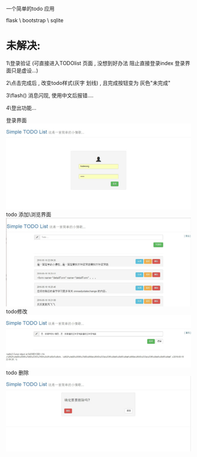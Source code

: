 一个简单的todo 应用

flask \ bootstrap \ sqlite
# 未解决:
1\登录验证 (可直接进入TODOlist 页面 , 没想到好办法 阻止直接登录index  登录界面只是虚设...)

2\点击完成后 , 改变todo样式(灰字 划线) , 且完成按钮变为 灰色"未完成"

3\flash() 消息闪现, 使用中文后报错....

4\登出功能...


登录界面
 ![image](https://github.com/hadesong/flask_todo/raw/master/todo/static/3.jpg)
 todo 添加\浏览界面
 ![image](https://github.com/hadesong/flask_todo/raw/master/todo/static/1.jpg)
 todo修改
 ![image](https://github.com/hadesong/flask_todo/raw/master/todo/static/4.jpg)
todo  删除
 ![image](https://github.com/hadesong/flask_todo/raw/master/todo/static/2.jpg)